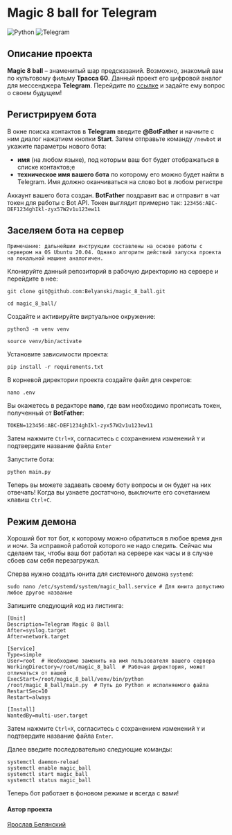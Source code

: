 # **Magic 8 ball** for Telegram
![Python](https://img.shields.io/badge/-Python-191970?style=flat&logo=python&logoColor=white)
![Telegram](https://img.shields.io/badge/-Telegram-4682B4?style=flat&logo=telegram&logoColor=white)


## Описание проекта
**Magic 8 ball** – знаменитый шар предсказаний. Возможно, знакомый вам по культовому фильму **Трасса 60**. Данный проект его цифровой аналог для мессенджера **Telegram**. Перейдите по [ссылке](https://t.me/magic_b8ll_bot) и задайте ему вопрос о своем будущем!
## Регистрируем бота
В окне поиска контактов в **Telegram** введите **@BotFather** и начните с ним диалог нажатием кнопки **Start**. Затем отправьте команду ```/newbot``` и укажите параметры нового бота:
- **имя** (на любом языке), под которым ваш бот будет отображаться в списке контактов;е
- **техническое имя вашего бота** по которому его можно будет найти в Telegram. Имя должно оканчиваться на слово bot в любом регистре

Аккаунт вашего бота создан. **BotFather** поздравит вас и отправит в чат токен для работы с Bot API. Токен выглядит примерно так: ```123456:ABC-DEF1234ghIkl-zyx57W2v1u123ew11```
## Заселяем бота на сервер
```Примечание: дальнейшии инструкции составлены на основе работы с сервером на OS Ubuntu 20.04. Однако алгоритм действий запуска проекта на локальной машине аналогичен.```

Клонируйте данный репозиторий в рабочую директорию на сервере и перейдите в нее:
```
git clone git@github.com:Belyanski/magic_8_ball.git
```
```
cd magic_8_ball/
```
Cоздайте и активируйте виртуальное окружение:
```
python3 -m venv venv
```
```
source venv/bin/activate
```
Установите зависимости проекта:
```
pip install -r requirements.txt
``` 
В корневой директории проекта создайте файл для секретов:
```
nano .env
```
Вы окажетесь в редакторе **nano**, где вам необходимо прописать токен, полученный от **BotFather**: 
```
TOKEN=123456:ABC-DEF1234ghIkl-zyx57W2v1u123ew11
```
Затем нажмите ```Ctrl+X```, согласитесь с сохранением изменений ```Y``` и подтвердите название файла ```Enter```

Запустите бота:
```
python main.py
```
Теперь вы можете задавать своему боту вопросы и он будет на них отвечать! Когда вы узнаете достатчоно, выключите его сочетанием клавиш ```Ctrl+C```.
## Режим демона

Хороший бот тот бот, к которому можно обратиться в любое время дня и ночи. За исправной работой которого не надо следить. Сейчас мы сделаем так, чтобы ваш бот работал на сервере как часы и в случае сбоев сам себя перезагружал.

Сперва нужно создать юнита для системного демона ```systemd```:
```
sudo nano /etc/systemd/system/magic_ball.service # Для юнита допустимо любое другое название
```
Запишите следующий код из листинга:
```
[Unit]
Description=Telegram Magic 8 Ball
After=syslog.target
After=network.target

[Service]
Type=simple
User=root  # Необходимо заменить на имя пользователя вашего сервера
WorkingDirectory=/root/magic_8_ball  # Рабочая директория, может отличаться от вашей 
ExecStart=/root/magic_8_ball/venv/bin/python /root/magic_8_ball/main.py  # Путь до Python и исполняемого файла
RestartSec=10
Restart=always
 
[Install]
WantedBy=multi-user.target
```
Затем нажмите ```Ctrl+X```, согласитесь с сохранением изменений ```Y``` и подтвердите название файла ```Enter```.

Далее введите последовательно следующие команды: 

```
systemctl daemon-reload
systemctl enable magic_ball
systemctl start magic_ball
systemctl status magic_ball
```
Теперь бот работает в фоновом режиме и всегда с вами!


#### Автор проекта
[Ярослав Белянский](https://github.com/Belyanski)
